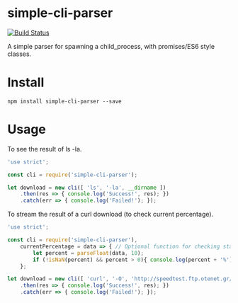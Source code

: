 simple-cli-parser
=================

[![Build Status](https://travis-ci.org/leemm/simple-cli-parser.svg?branch=master)](https://travis-ci.org/leemm/simple-cli-parser)

A simple parser for spawning a child_process, with promises/ES6 style classes.

# Install
```
npm install simple-cli-parser --save
```

# Usage

To see the result of ls -la.

```javascript
'use strict';

const cli = require('simple-cli-parser');

let download = new cli([ 'ls', '-la', __dirname ])
    .then(res => { console.log('Success!', res); })
    .catch(err => { console.log('Failed!'); });
```

To stream the result of a curl download (to check current percentage).

```javascript
'use strict';

const cli = require('simple-cli-parser'),
    currentPercentage = data => { // Optional function for checking status
        let percent = parseFloat(data, 10);
        if (!isNaN(percent) && percent > 0){ console.log(percent + '%'); }
    };

let download = new cli([ 'curl', '-O', 'http://speedtest.ftp.otenet.gr/files/test10Mb.db', '-#' ], currentPercentage)
    .then(res => { console.log('Success!', res); })
    .catch(err => { console.log('Failed!'); });
```